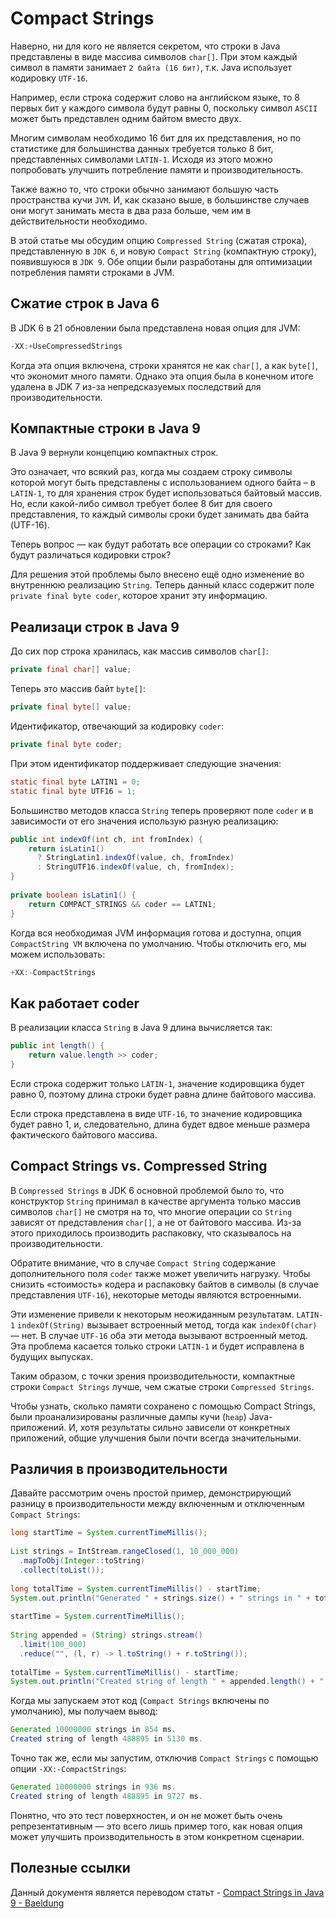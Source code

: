 # Compact Strings

Наверно, ни для кого не является секретом, что строки в Java представлены в виде массива символов `char[]`. 
При этом каждый символ в памяти занимает `2 байта (16 бит)`, т.к. Java использует кодировку `UTF-16`.

Например, если строка содержит слово на английском языке, то 8 первых бит у каждого символа будут равны 0, поскольку символ `ASCII` может быть представлен
одним байтом вместо двух.

Многим символам необходимо 16 бит для их представления, но по статистике для большинства данных требуется только 8 бит, представленных символами `LATIN-1`. 
Исходя из этого можно попробовать улучшить потребление памяти и производительность.

Также важно то, что строки обычно занимают большую часть пространства кучи `JVM`. И, как сказано выше, в большинстве случаев они могут занимать места в два 
раза больше, чем им в действительности необходимо.

В этой статье мы обсудим опцию `Compressed String` (сжатая строка), представленную в `JDK 6`, и новую `Compact String` (компактную строку), появившуюся в 
`JDK 9`. Обе опции были разработаны для оптимизации потребления памяти строками в JVM.

## Сжатие строк в Java 6

В JDK 6 в 21 обновлении была представлена новая опция для JVM:

```java
-XX:+UseCompressedStrings
```

Когда эта опция включена, строки хранятся не как `char[]`, а как `byte[]`, что экономит много памяти. Однако эта опция была в конечном итоге удалена в 
JDK 7 из-за непредсказуемых последствий для производительности.

## Компактные строки в Java 9

В Java 9 вернули концепцию компактных строк.

Это означает, что всякий раз, когда мы создаем строку символы которой могут быть представлены с использованием одного байта – в `LATIN-1`, то для хранения 
строк будет использоваться байтовый массив. Но, если какой-либо символ требует более 8 бит для своего представления, то каждый символы сроки будет занимать 
два байта (UTF-16).

Теперь вопрос — как будут работать все операции со строками? Как будут различаться кодировки строк?

Для решения этой проблемы было внесено ещё одно изменение во внутреннюю реализацию `String`. Теперь данный класс содержит поле `private final byte coder`, 
которое хранит эту информацию.

## Реализаци строк в Java 9

До сих пор строка хранилась, как массив символов `char[]`:

```java
private final char[] value;
```

Теперь это массив байт `byte[]`:

```java
private final byte[] value;
```

Идентификатор, отвечающий за кодировку `coder`:

```java
private final byte coder;
```

При этом идентификатор поддерживает следующие значения:

```java
static final byte LATIN1 = 0;
static final byte UTF16 = 1;
```

Большинство методов класса `String` теперь проверяют поле `coder` и в зависимости от его значения использую разную реализацию:

```java
public int indexOf(int ch, int fromIndex) {
    return isLatin1() 
      ? StringLatin1.indexOf(value, ch, fromIndex) 
      : StringUTF16.indexOf(value, ch, fromIndex);
}  
 
private boolean isLatin1() {
    return COMPACT_STRINGS && coder == LATIN1;
}
```

Когда вся необходимая JVM информация готова и доступна, опция `CompactString VM` включена по умолчанию. Чтобы отключить его, мы можем использовать: 

```java
+XX:-CompactStrings
```

## Как работает coder

В реализации класса `String` в Java 9 длина вычисляется так:

```java
public int length() {
    return value.length >> coder;
}
```

Если строка содержит только `LATIN-1`, значение кодировщика будет равно 0, поэтому длина строки будет равна длине байтового массива.

Если строка представлена в виде `UTF-16`, то значение кодировщика будет равно 1, и, следовательно, длина будет вдвое меньше размера фактического 
байтового массива.

## Compact Strings vs. Compressed String

В `Compressed Strings` в JDK 6 основной проблемой было то, что конструктор `String` принимал в качестве аргумента только массив символов `char[]` не смотря на
то, что многие операции со `String` зависят от представления `char[]`, а не от байтового массива. Из-за этого приходилось производить распаковку, что 
сказывалось на производительности.

Обратите внимание, что в случае `Compact String` содержание дополнительного поля `coder` также может увеличить нагрузку. Чтобы снизить «стоимость» кодера и 
распаковку байтов в символы (в случае представления `UTF-16`), некоторые методы являются встроенными.

Эти изменение привели к некоторым неожиданным результатам. `LATIN-1` `indexOf(String)` вызывает встроенный метод, тогда как `indexOf(char)` — нет. 
В случае `UTF-16` оба эти метода вызывают встроенный метод. Эта проблема касается только строки `LATIN-1` и будет исправлена в будущих выпусках.

Таким образом, с точки зрения производительности, компактные строки `Compact Strings` лучше, чем сжатые строки `Compressed Strings`.

Чтобы узнать, сколько памяти сохранено с помощью Compact Strings, были проанализированы различные дампы кучи (`heap`) Java-приложений.
И, хотя результаты сильно зависели от конкретных приложений, общие улучшения были почти всегда значительными.

## Различия в производительности

Давайте рассмотрим очень простой пример, демонстрирующий разницу в производительности между включенным и отключенным `Compact Strings`:

```java
long startTime = System.currentTimeMillis();
 
List strings = IntStream.rangeClosed(1, 10_000_000)
  .mapToObj(Integer::toString) 
  .collect(toList());
 
long totalTime = System.currentTimeMillis() - startTime;
System.out.println("Generated " + strings.size() + " strings in " + totalTime + " ms.");
 
startTime = System.currentTimeMillis();
 
String appended = (String) strings.stream()
  .limit(100_000)
  .reduce("", (l, r) -> l.toString() + r.toString());
 
totalTime = System.currentTimeMillis() - startTime;
System.out.println("Created string of length " + appended.length() + " in " + totalTime + " ms.");
```

Когда мы запускаем этот код (`Compact Strings` включены по умолчанию), мы получаем вывод:

```java
Generated 10000000 strings in 854 ms.
Created string of length 488895 in 5130 ms.
```

Точно так же, если мы запустим, отключив `Compact Strings` с помощью опции `-XX:-CompactStrings`:

```java
Generated 10000000 strings in 936 ms.
Created string of length 488895 in 9727 ms.
```

Понятно, что это тест поверхностен, и он не может быть очень репрезентативным — это всего лишь пример того, как новая опция может улучшить 
производительность в этом конкретном сценарии.

## Полезные ссылки

Данный документя является переводом статьт - [Compact Strings in Java 9 - Baeldung](https://www.baeldung.com/java-9-compact-string)
